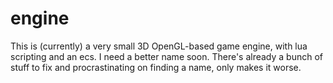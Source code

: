 # engine
This is (currently) a very small 3D OpenGL-based game engine, with lua
scripting and an ecs. I need a better name soon. There's already a
bunch of stuff to fix and procrastinating on finding a name, only
makes it worse.
